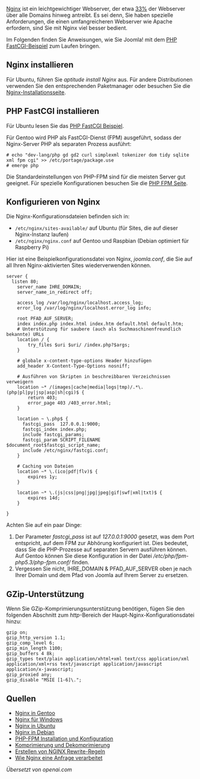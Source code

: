 <!-- Filename: Nginx / Display title: Nginx -->

<a href="http://nginx.org/" rel="nofollow noreferrer noopener">Nginx</a> ist ein leichtgewichtiger Webserver, der etwa <a href="https://en.wikipedia.org/wiki/Nginx" rel="nofollow noreferrer noopener">33%</a> der Webserver über alle Domains hinweg antreibt. Es sei denn, Sie haben spezielle Anforderungen, die einen umfangreicheren Webserver wie Apache erfordern, sind Sie mit Nginx viel besser bedient.

Im Folgenden finden Sie Anweisungen, wie Sie Joomla! mit dem <a href="https://www.nginx.com/resources/wiki/start/topics/examples/phpfcgi/" rel="nofollow noreferrer noopener">PHP FastCGI-Beispiel</a> zum Laufen bringen.
## Nginx installieren

Für Ubuntu, führen Sie *aptitude install Nginx* aus. Für andere Distributionen verwenden Sie den entsprechenden Paketmanager oder besuchen Sie die <a href="https://www.nginx.com/resources/wiki/start/topics/tutorials/install/" rel="nofollow noreferrer noopener">Nginx-Installationsseite</a>.

## PHP FastCGI installieren

Für Ubuntu lesen Sie das <a href="https://www.nginx.com/resources/wiki/start/topics/examples/phpfcgi/" rel="nofollow noreferrer noopener">PHP FastCGI Beispiel</a>.

Für Gentoo wird PHP als FastCGI-Dienst (FPM) ausgeführt, sodass der Nginx-Server PHP als separaten Prozess ausführt:

    # echo "dev-lang/php gd gd2 curl simplexml tokenizer dom tidy sqlite xml fpm cgi" >> /etc/portage/package.use
    # emerge php

Die Standardeinstellungen von PHP-FPM sind für die meisten Server gut geeignet. Für spezielle Konfigurationen besuchen Sie die
<a href="http://php.net/manual/en/install.fpm.php" rel="nofollow noreferrer noopener">PHP FPM Seite</a>.

## Konfigurieren von Nginx

Die Nginx-Konfigurationsdateien befinden sich in:

- `/etc/nginx/sites-available/` auf Ubuntu (für Sites, die auf dieser
  Nginx-Instanz laufen)
- `/etc/nginx/nginx.conf` auf Gentoo und Raspbian (Debian optimiert für
  Raspberry Pi)

Hier ist eine Beispielkonfigurationsdatei von Nginx, *joomla.conf*, die Sie
auf all Ihren Nginx-aktivierten Sites wiederverwenden können.

    server {
      listen 80;
        server_name IHRE_DOMAIN;
        server_name_in_redirect off;

        access_log /var/log/nginx/localhost.access_log;
        error_log /var/log/nginx/localhost.error_log info;

        root PFAD_AUF_SERVER;
        index index.php index.html index.htm default.html default.htm;
        # Unterstützung für saubere (auch als Suchmaschinenfreundlich bekannte) URLs
        location / {
            try_files $uri $uri/ /index.php?$args;
        }

        # globale x-content-type-options Header hinzufügen
        add_header X-Content-Type-Options nosniff;

        # Ausführen von Skripten in beschreibbaren Verzeichnissen verweigern
        location ~* /(images|cache|media|logs|tmp)/.*\.(php|pl|py|jsp|asp|sh|cgi)$ {
            return 403;
            error_page 403 /403_error.html;
        }

        location ~ \.php$ {
          fastcgi_pass  127.0.0.1:9000;
          fastcgi_index index.php;
          include fastcgi_params;
          fastcgi_param SCRIPT_FILENAME $document_root$fastcgi_script_name;
          include /etc/nginx/fastcgi.conf;
        }

        # Caching von Dateien
        location ~* \.(ico|pdf|flv)$ {
            expires 1y;
        }

        location ~* \.(js|css|png|jpg|jpeg|gif|swf|xml|txt)$ {
            expires 14d;
        }

    }

Achten Sie auf ein paar Dinge:

1.  Der Parameter *fastcgi_pass* ist auf *127.0.0.1:9000* gesetzt,
    was dem Port entspricht, auf dem FPM zur Abhörung konfiguriert ist. Dies
    bedeutet, dass Sie die PHP-Prozesse auf separaten Servern ausführen können. Auf Gentoo
    können Sie diese Konfiguration in der Datei
    */etc/php/fpm-php5.3/php-fpm.conf/* finden.
2.  Vergessen Sie nicht, IHRE_DOMAIN & PFAD_AUF_SERVER oben je nach
    Ihrer Domain und dem Pfad von Joomla auf Ihrem Server zu ersetzen.

## GZip-Unterstützung

Wenn Sie GZip-Komprimierungsunterstützung benötigen, fügen Sie den folgenden Abschnitt zum *http*-Bereich der Haupt-Nginx-Konfigurationsdatei hinzu:

    gzip on;
    gzip_http_version 1.1;
    gzip_comp_level 6;
    gzip_min_length 1100;
    gzip_buffers 4 8k;
    gzip_types text/plain application/xhtml+xml text/css application/xml application/xml+rss text/javascript application/javascript application/x-javascript;
    gzip_proxied any;
    gzip_disable "MSIE [1-6]\.";

## Quellen

- <a href="https://wiki.gentoo.org/wiki/Nginx"
rel="nofollow noreferrer noopener">Nginx in Gentoo</a>
- <a href="https://kevinworthington.com/nginx-for-windows/"
  rel="nofollow noreferrer noopener">Nginx für Windows</a>
- <a
  href="https://ubuntu.com/tutorials/install-and-configure-nginx#1-overview"
  rel="nofollow noreferrer noopener">Nginx in Ubuntu</a>
- <a
  href="https://www.debianadmin.com/howto-install-nginx-webserver-in-debian.html"
  rel="nofollow noreferrer noopener">Nginx in Debian</a>
- <a href="https://www.php.net/manual/en/install.fpm.php"
  rel="nofollow noreferrer noopener">PHP-FPM Installation und
  Konfiguration</a>
- <a
  href="https://docs.nginx.com/nginx/admin-guide/web-server/compression/"
  rel="nofollow noreferrer noopener">Komprimierung und Dekomprimierung</a>
- <a href="https://www.nginx.com/blog/creating-nginx-rewrite-rules/"
  rel="nofollow noreferrer noopener">Erstellen von NGINX Rewrite-Regeln</a>
- <a href="http://nginx.org/en/docs/http/request_processing.html"
  rel="nofollow noreferrer noopener">Wie Nginx eine Anfrage verarbeitet</a>

*Übersetzt von openai.com*

